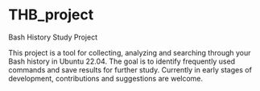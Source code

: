 # THB_project
Bash History Study Project

This project is a tool for collecting, analyzing and searching through your Bash history in Ubuntu 22.04. 
The goal is to identify frequently used commands and save results for further study. 
Currently in early stages of development, contributions and suggestions are welcome.
